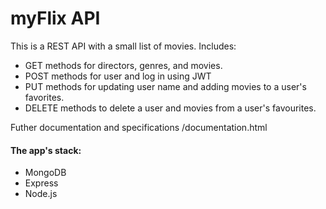 # myFlix API

This is a REST API with a small list of movies.
Includes:

- GET methods for directors, genres, and movies.
- POST methods for user and log in using JWT
- PUT methods for updating user name and adding movies to a user's favorites.
- DELETE methods to delete a user and movies from a user's favourites.

Futher documentation and specifications /documentation.html

#### The app's stack:

- MongoDB
- Express
- Node.js
